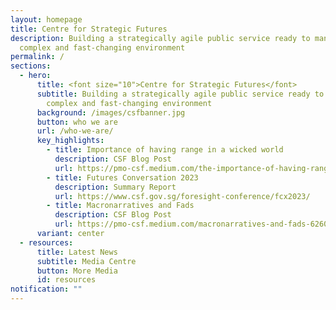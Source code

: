 ```yaml
---
layout: homepage
title: Centre for Strategic Futures
description: Building a strategically agile public service ready to manage a
  complex and fast-changing environment
permalink: /
sections:
  - hero:
      title: <font size="10">Centre for Strategic Futures</font>
      subtitle: Building a strategically agile public service ready to manage a
        complex and fast-changing environment
      background: /images/csfbanner.jpg
      button: who we are
      url: /who-we-are/
      key_highlights:
        - title: Importance of having range in a wicked world
          description: CSF Blog Post
          url: https://pmo-csf.medium.com/the-importance-of-having-range-in-a-wicked-world-019af8948080
        - title: Futures Conversation 2023
          description: Summary Report
          url: https://www.csf.gov.sg/foresight-conference/fcx2023/
        - title: Macronarratives and Fads
          description: CSF Blog Post
          url: https://pmo-csf.medium.com/macronarratives-and-fads-626039deff31
      variant: center
  - resources:
      title: Latest News
      subtitle: Media Centre
      button: More Media
      id: resources
notification: ""
---
```

